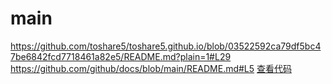# main
https://github.com/toshare5/toshare5.github.io/blob/03522592ca79df5bc47be6842fcd7718461a82e5/README.md?plain=1#L29
https://github.com/github/docs/blob/main/README.md#L5
<a href="[https://github.com/用户名/仓库名/blob/分支名/路径/文件名#L行号](https://github.com/toshare5/toshare5.github.io/blob/03522592ca79df5bc47be6842fcd7718461a82e5/README.md?plain=1#L29)">查看代码</a>
